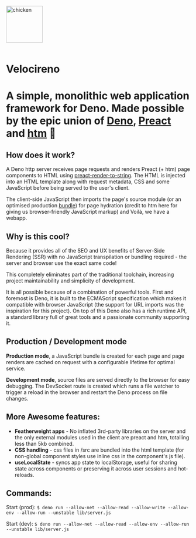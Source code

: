 <img 
    style="height: 100px; margin: 1rem auto;" 
    src="https://raw.githubusercontent.com/sebringrose/velocireno/main/src/assets/twemoji_chicken.svg" alt="chicken" 
/>
<h1>Velocireno<h1>
<p>
    A simple, monolithic web application framework for Deno. Made possible by the epic union of <a href="https://deno.land">Deno</a>, <a href="https://preactjs.com">Preact</a> and <a href="https://github.com/developit/htm">htm</a> 💖
</p>

<h2>How does it work?</h2>
<p>
    A Deno http server receives page requests and renders Preact (+ htm) page components to HTML using <a href="https://github.com/preactjs/preact-render-to-string">preact-render-to-string</a>. The HTML is injected into an HTML template along with request metadata, CSS and some JavaScript before being served to the user's client.
</p>
<p>
    The client-side JavaScript then imports the page's source module (or an optimised production <a href="https://deno.land/manual/tools/bundler">bundle</a>) for page hydration (credit to htm here for giving us browser-friendly JavaScript markup) and Voilà, we have a webapp.
</p>

<h2>Why is this cool?</h2>
<p>
    Because it provides all of the SEO and UX benefits of Server-Side Rendering (SSR) with no JavaScript transpilation or bundling required - the server and browser use the exact same code!
</p>
<p>
    This completely eliminates part of the traditional toolchain, increasing project maintainability and simplicity of development.
</p>
<p>
    It is all possible because of a combination of powerful tools. First and foremost is Deno, it is built to the ECMAScript specification which makes it compatible with browser JavaScript (the support for URL imports was the inspiration for this project). On top of this Deno also has a rich runtime API, a standard library full of great tools and a passionate community supporting it.
</p>
<p>
    
</p>

<h2>Production / Development mode</h2>
<p>
    <strong>Production mode</strong>, a JavaScript bundle is created for each page and page renders are cached on request with a configurable lifetime for optimal service.
</p>
<p>
    <strong>Development mode</strong>, source files are served directly to the browser for easy debugging. The DevSocket route is created which runs a file watcher to trigger a reload in the browser and restart the Deno process on file changes.
</p>

<h2>More Awesome features:</h2>
<ul>
    <li><strong>Featherweight apps</strong> - No inflated 3rd-party libraries on the server and the only external modules used in the client are preact and htm, totalling less than 5kb combined.</li>
    <li><strong>CSS handling</strong> - css files in /src are bundled into the html template (for non-global component styles use inline css in the component's js file).</li>
    <li><strong>useLocalState</strong> - syncs app state to localStorage, useful for sharing state across components or preserving it across user sessions and hot-reloads.</li>
</ul>

## Commands:

Start (prod): `$ deno run --allow-net --allow-read --allow-write --allow-env --allow-run --unstable lib/server.js`

Start (dev): `$ deno run --allow-net --allow-read --allow-env --allow-run --unstable lib/server.js`